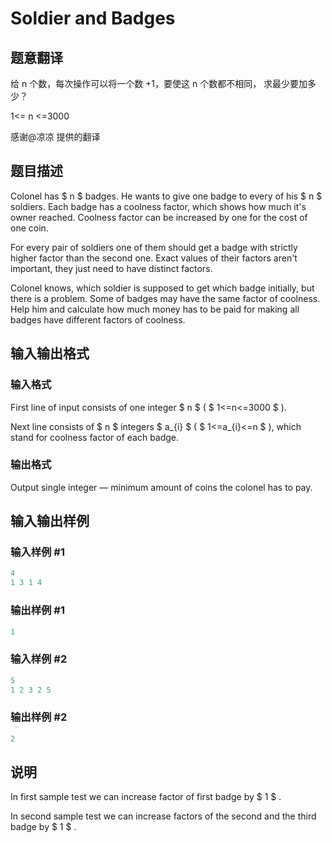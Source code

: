 # Soldier and Badges

## 题意翻译

给 n 个数，每次操作可以将一个数 +1，要使这 n 个数都不相同， 求最少要加多少？

1<= n <=3000

感谢@凉凉 提供的翻译

## 题目描述

Colonel has $ n $ badges. He wants to give one badge to every of his $ n $ soldiers. Each badge has a coolness factor, which shows how much it's owner reached. Coolness factor can be increased by one for the cost of one coin.

For every pair of soldiers one of them should get a badge with strictly higher factor than the second one. Exact values of their factors aren't important, they just need to have distinct factors.

Colonel knows, which soldier is supposed to get which badge initially, but there is a problem. Some of badges may have the same factor of coolness. Help him and calculate how much money has to be paid for making all badges have different factors of coolness.

## 输入输出格式

### 输入格式

First line of input consists of one integer $ n $ ( $ 1<=n<=3000 $ ).

Next line consists of $ n $ integers $ a_{i} $ ( $ 1<=a_{i}<=n $ ), which stand for coolness factor of each badge.

### 输出格式

Output single integer — minimum amount of coins the colonel has to pay.

## 输入输出样例

### 输入样例 #1

```cpp
4
1 3 1 4

```
### 输出样例 #1

```cpp
1
```


### 输入样例 #2

```cpp
5
1 2 3 2 5

```
### 输出样例 #2

```cpp
2
```


## 说明

In first sample test we can increase factor of first badge by $ 1 $ .

In second sample test we can increase factors of the second and the third badge by $ 1 $ .

